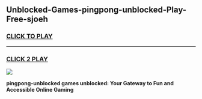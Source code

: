 
## Unblocked-Games-pingpong-unblocked-Play-Free-sjoeh
<h3>
<a href="https://premium76.site?title=pingpong-unblocked&ref=18A1">CLICK TO PLAY</a></h3>
<hr>

<h3>
<a href="https://premium76.site?title=pingpong-unblocked&ref=18A1">CLICK 2 PLAY</a>
  
</h3>

<a href="https://premium76.site?title=pingpong-unblocked&ref=18A1"><img src="https://clearcache.store/games.png"></a>


**pingpong-unblocked games unblocked: Your Gateway to Fun and Accessible Online Gaming**
